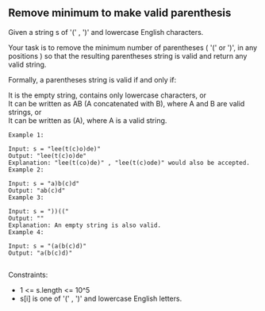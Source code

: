 ## Remove minimum to make valid parenthesis

Given a string s of '(' , ')' and lowercase English characters.   

Your task is to remove the minimum number of parentheses ( '(' or ')', in any positions ) so that the resulting parentheses string is valid and return any valid string.

Formally, a parentheses string is valid if and only if:  

It is the empty string, contains only lowercase characters, or  
It can be written as AB (A concatenated with B), where A and B are valid   strings, or  
It can be written as (A), where A is a valid string.
 
```
Example 1:

Input: s = "lee(t(c)o)de)"
Output: "lee(t(c)o)de"
Explanation: "lee(t(co)de)" , "lee(t(c)ode)" would also be accepted.
Example 2:

Input: s = "a)b(c)d"
Output: "ab(c)d"
Example 3:

Input: s = "))(("
Output: ""
Explanation: An empty string is also valid.
Example 4:

Input: s = "(a(b(c)d)"
Output: "a(b(c)d)"
 
```
Constraints:  

- 1 <= s.length <= 10^5
- s[i] is one of  '(' , ')' and lowercase English letters.
